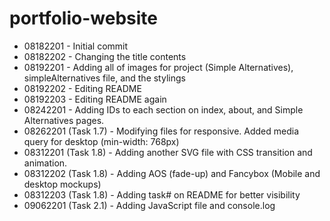 # portfolio-website

- 08182201 - Initial commit
- 08182202 - Changing the title contents
- 08192201 - Adding all of images for project (Simple Alternatives), simpleAlternatives file, and the stylings
- 08192202 - Editing README
- 08192203 - Editing README again
- 08242201 - Adding IDs to each section on index, about, and Simple Alternatives pages.
- 08262201 (Task 1.7) - Modifying files for responsive. Added media query for desktop (min-width: 768px)
- 08312201 (Task 1.8) - Adding another SVG file with CSS transition and animation.
- 08312202 (Task 1.8) - Adding AOS (fade-up) and Fancybox (Mobile and desktop mockups)
- 08312203 (Task 1.8) - Adding task# on README for better visibility
- 09062201 (Task 2.1) - Adding JavaScript file and console.log
